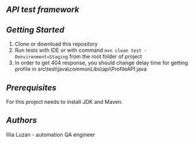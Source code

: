 ## *API test framework*

## *Getting Started*

1. Clone or download this repository
2. Run tests with IDE or with command `mvn clean test -Denvironment=Staging` from the root folder of project
3. In order to get 404 response, you should change delay time for getting profile in src\test\java\commonLibs\api\ProfileAPI.java

## *Prerequisites*
For this project needs to install JDK and Maven.

## *Authors*

Illia Luzan - automation QA engineer
